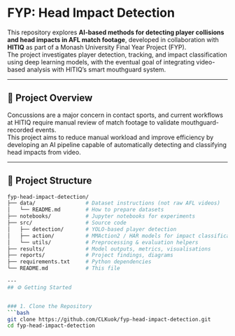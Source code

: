# FYP: Head Impact Detection

This repository explores **AI-based methods for detecting player collisions and head impacts in AFL match footage**, developed in collaboration with **HITIQ** as part of a Monash University Final Year Project (FYP).  
The project investigates player detection, tracking, and impact classification using deep learning models, with the eventual goal of integrating video-based analysis with HITIQ’s smart mouthguard system.

---

## 🚀 Project Overview

Concussions are a major concern in contact sports, and current workflows at HITIQ require manual review of match footage to validate mouthguard-recorded events.  
This project aims to reduce manual workload and improve efficiency by developing an AI pipeline capable of automatically detecting and classifying head impacts from video.

---

## 📂 Project Structure

```bash
fyp-head-impact-detection/
├── data/                # Dataset instructions (not raw AFL videos)
│   └── README.md        # How to prepare datasets
├── notebooks/           # Jupyter notebooks for experiments
├── src/                 # Source code
│   ├── detection/       # YOLO-based player detection
│   ├── action/          # MMAction2 / HAR models for impact classification
│   └── utils/           # Preprocessing & evaluation helpers
├── results/             # Model outputs, metrics, visualisations
├── reports/             # Project findings, diagrams
├── requirements.txt     # Python dependencies
└── README.md            # This file

---
## ⚙️ Getting Started


### 1. Clone the Repository
```bash
git clone https://github.com/CLKuok/fyp-head-impact-detection.git
cd fyp-head-impact-detection
